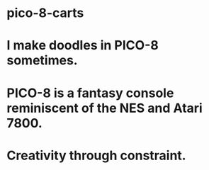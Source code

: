 # pico-8-carts

# I make doodles in PICO-8 sometimes.
#
# PICO-8 is a fantasy console reminiscent of the NES and Atari 7800.
# Creativity through constraint.
